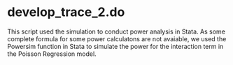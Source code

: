 # develop_trace_2.do
This script used the simulation to conduct power analysis in Stata. As some complete formula for some power calculatons are not avaiable, we used the Powersim function in Stata to simulate the power for the interaction term in the Poisson Regression model.